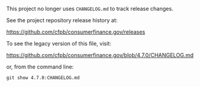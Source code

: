 This project no longer uses `CHANGELOG.md` to track release changes.

See the project repository release history at:

https://github.com/cfpb/consumerfinance.gov/releases

To see the legacy version of this file, visit:

https://github.com/cfpb/consumerfinance.gov/blob/4.7.0/CHANGELOG.md

or, from the command line:

`git show 4.7.0:CHANGELOG.md`
